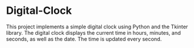 # Digital-Clock
This project implements a simple digital clock using Python and the Tkinter library. The digital clock displays the current time in hours, minutes, and seconds, as well as the date. The time is updated every second.
